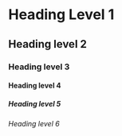 # Heading Level 1

## Heading level 2

### Heading level 3

#### Heading level 4

##### Heading level 5

###### Heading level 6

